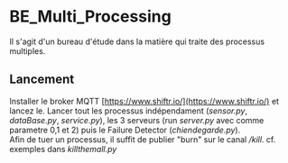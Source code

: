 # BE_Multi_Processing
Il s'agit d'un bureau d'étude dans la matière qui traite des processus multiples.

## Lancement
Installer le broker MQTT [https://www.shiftr.io/](https://www.shiftr.io/) et lancez le.
Lancer tout les processus indépendament (*sensor.py*, *dataBase.py*, *service.py*), les 3 serveurs (run *server.py* avec comme parametre 0,1 et 2) puis le Failure Detector (*chiendegarde.py*).    
Afin de tuer un processus, il suffit de publier "burn" sur le canal *<composant>/kill*. cf. exemples dans *killthemall.py*
